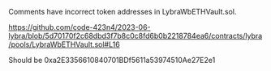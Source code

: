 Comments have incorrect token addresses in LybraWbETHVault.sol.

https://github.com/code-423n4/2023-06-lybra/blob/5d70170f2c68dbd3f7b8c0c8fd6b0b2218784ea6/contracts/lybra/pools/LybraWbETHVault.sol#L16

Should be 0xa2E3356610840701BDf5611a53974510Ae27E2e1
